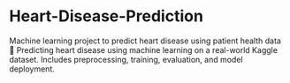 # Heart-Disease-Prediction
Machine learning project to predict heart disease using patient health data
💓 Predicting heart disease using machine learning on a real-world Kaggle dataset. Includes preprocessing, training, evaluation, and model deployment.
